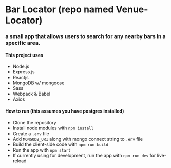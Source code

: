 # Bar Locator (repo named Venue-Locator)

### a small app that allows users to search for any nearby bars in a specific area.

#### This project uses
* Node.js
* Express.js
* Reactjs
* MongoDB w/ mongoose
* Sass
* Webpack & Babel
* Axios

#### How to run (this assumes you have postgres installed)
* Clone the repository
* Install node modules with `npm install`
* Create a `.env` file
* Add `MONGODB_URI` along with mongo connect string to `.env` file 
* Build the client-side code with `npm run build`
* Run the app with `npm start`
* If currently using for development, run the app with `npm run dev` for live-reload
